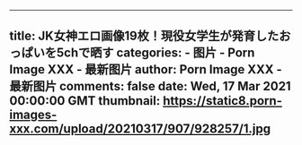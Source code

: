 
---
title: JK女神エロ画像19枚！現役女学生が発育したおっぱいを5chで晒す
categories: 
    - 图片
    - Porn Image XXX - 最新图片
author: Porn Image XXX - 最新图片
comments: false
date: Wed, 17 Mar 2021 00:00:00 GMT
thumbnail: https://static8.porn-images-xxx.com/upload/20210317/907/928257/1.jpg
---

<div>   
<img src="https://static8.porn-images-xxx.com/upload/20210317/907/928257/1.jpg" referrerpolicy="no-referrer" alt> <img src="https://static8.porn-images-xxx.com/upload/20210317/907/928257/2.jpg" referrerpolicy="no-referrer" alt> <img src="https://static8.porn-images-xxx.com/upload/20210317/907/928257/3.jpg" referrerpolicy="no-referrer" alt> <img src="https://static8.porn-images-xxx.com/upload/20210317/907/928257/4.jpg" referrerpolicy="no-referrer" alt> <img src="https://static8.porn-images-xxx.com/upload/20210317/907/928257/5.jpg" referrerpolicy="no-referrer" alt> <img src="https://static8.porn-images-xxx.com/upload/20210317/907/928257/6.jpg" referrerpolicy="no-referrer" alt> <img src="https://static8.porn-images-xxx.com/upload/20210317/907/928257/7.jpg" referrerpolicy="no-referrer" alt> <img src="https://static8.porn-images-xxx.com/upload/20210317/907/928257/8.jpg" referrerpolicy="no-referrer" alt> <img src="https://static8.porn-images-xxx.com/upload/20210317/907/928257/9.jpg" referrerpolicy="no-referrer" alt> <img src="https://static8.porn-images-xxx.com/upload/20210317/907/928257/10.jpg" referrerpolicy="no-referrer" alt> <img src="https://static8.porn-images-xxx.com/upload/20210317/907/928257/11.jpg" referrerpolicy="no-referrer" alt> <img src="https://static8.porn-images-xxx.com/upload/20210317/907/928257/12.jpg" referrerpolicy="no-referrer" alt> <img src="https://static8.porn-images-xxx.com/upload/20210317/907/928257/13.jpg" referrerpolicy="no-referrer" alt> <img src="https://static8.porn-images-xxx.com/upload/20210317/907/928257/14.jpg" referrerpolicy="no-referrer" alt> <img src="https://static8.porn-images-xxx.com/upload/20210317/907/928257/15.jpg" referrerpolicy="no-referrer" alt> <img src="https://static8.porn-images-xxx.com/upload/20210317/907/928257/16.jpg" referrerpolicy="no-referrer" alt> <img src="https://static8.porn-images-xxx.com/upload/20210317/907/928257/17.jpg" referrerpolicy="no-referrer" alt> <img src="https://static8.porn-images-xxx.com/upload/20210317/907/928257/18.jpg" referrerpolicy="no-referrer" alt> <img src="https://static8.porn-images-xxx.com/upload/20210317/907/928257/19.jpg" referrerpolicy="no-referrer" alt>  
</div>
            